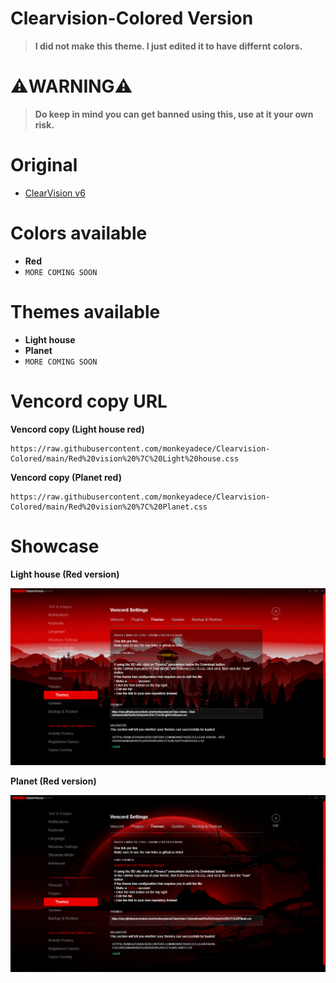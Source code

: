 # Clearvision-Colored Version
> **I did not make this theme. I just edited it to have differnt colors.**
# ⚠️WARNING⚠️
> **Do keep in mind you can get banned using this, use at it your own risk.**
# Original
- [ClearVision v6](https://github.com/ClearVision/ClearVision-v6)

# Colors available
- **Red**
- `MORE COMING SOON` 
# Themes available
- **Light house**
- **Planet**
- `MORE COMING SOON`
# Vencord copy URL
**Vencord copy (Light house red)**

    https://raw.githubusercontent.com/monkeyadece/Clearvision-Colored/main/Red%20vision%20%7C%20Light%20house.css
**Vencord copy (Planet red)**


    https://raw.githubusercontent.com/monkeyadece/Clearvision-Colored/main/Red%20vision%20%7C%20Planet.css
# Showcase
**Light house (Red version)**

<p align="center">
<img src="/showcase/lighthouse_showcase.png">
    
**Planet (Red version)**

<p align="center">
<img src="/showcase/Planet_showcase (red).png">
